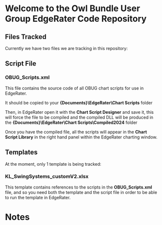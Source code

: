 # Welcome to the Owl Bundle User Group EdgeRater Code Repository

## Files Tracked
Currently we have two files we are tracking in this repository:

## Script File
### OBUG_Scripts.xml
This file contains the source code of all OBUG chart scripts for use in EdgeRater.

It should be copied to your **{Documents}\EdgeRater\Chart Scripts** folder

Then, in EdgeRater open it with the **Chart Script Designer** and save it, this will force the file to be compiled and the compiled DLL will be produced in the  **{Documents}\EdgeRater\Chart Scripts\Compiled2024** folder

Once you have the compiled file, all the scripts will appear in the **Chart Script Library** in the right hand panel within the EdgeRater charting window.

## Templates 
At the moment, only 1 template is being tracked:

### KL_SwingSystems_customV2.xlsx 
This template contains references to the scripts in the **OBUG_Scripts.xml** file, and so you need both the template and the script file in order to be able to run the template in EdgeRater.

# Notes

